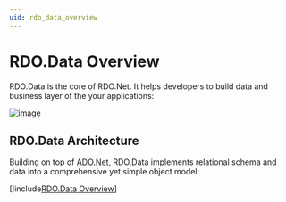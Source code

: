 ```yaml
---
uid: rdo_data_overview
---
```


# RDO.Data Overview

RDO.Data is the core of RDO.Net. It helps developers to build data and business layer of the your applications:

![image](/images/RdoDataOverview.jpg)

## RDO.Data Architecture

Building on top of [ADO.Net](https://docs.microsoft.com/en-us/dotnet/framework/data/adonet/), RDO.Data implements relational schema and data into a comprehensive yet simple object model:

[!include[RDO.Data Overview](../_rdo_data_overview.md)]
